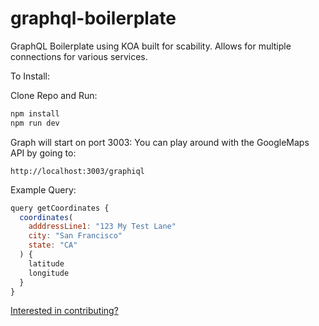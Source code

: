 # graphql-boilerplate
GraphQL Boilerplate using KOA built for scability. Allows for multiple connections for various services.

To Install:

Clone Repo and Run:

```javascript
npm install
npm run dev
```

Graph will start on port 3003: You can play around with the GoogleMaps API by going to:

```http://localhost:3003/graphiql```

Example Query:

```javascript
query getCoordinates {
  coordinates(
    adddressLine1: "123 My Test Lane"
    city: "San Francisco"
    state: "CA"
  ) {
    latitude
    longitude
  }
}
```

[Interested in contributing?](https://github.com/Daadler6/graphql-boilerplate/blob/master/CONTRIBUTING.md)